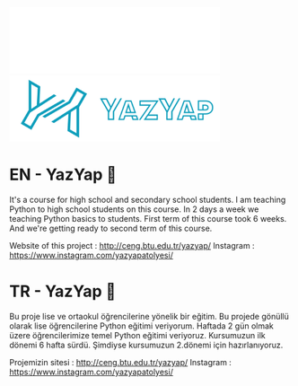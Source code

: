 <img src="img/yazyap-vertical-white.png" width="375" height="118">
<img src="img/yazyap-vertical-blue.png" width="375" height="118">


# EN - YazYap 🚀
It's a course for high school and secondary school students. I am teaching Python to high school students on this course.
In 2 days a week we teaching Python basics to students.
First term of this course took 6 weeks. And we're getting ready to second term of this course.

Website of this project : http://ceng.btu.edu.tr/yazyap/
Instagram : https://www.instagram.com/yazyapatolyesi/

# TR - YazYap 🚀
Bu proje lise ve ortaokul öğrencilerine yönelik bir eğitim. Bu projede gönüllü olarak lise öğrencilerine Python eğitimi veriyorum.
Haftada 2 gün olmak üzere öğrencilerimize temel Python eğitimi veriyoruz.
Kursumuzun ilk dönemi 6 hafta sürdü. Şimdiyse kursumuzun 2.dönemi için hazırlanıyoruz.

Projemizin sitesi : http://ceng.btu.edu.tr/yazyap/
Instagram : https://www.instagram.com/yazyapatolyesi/

